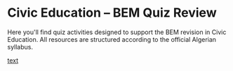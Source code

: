 # Civic Education – BEM Quiz Review

Here you'll find quiz activities designed to support the BEM revision in Civic Education. All resources are structured according to the official Algerian syllabus.

[text](../../../Bureau/quiz_educ/QUIZEDUC.HTML)




